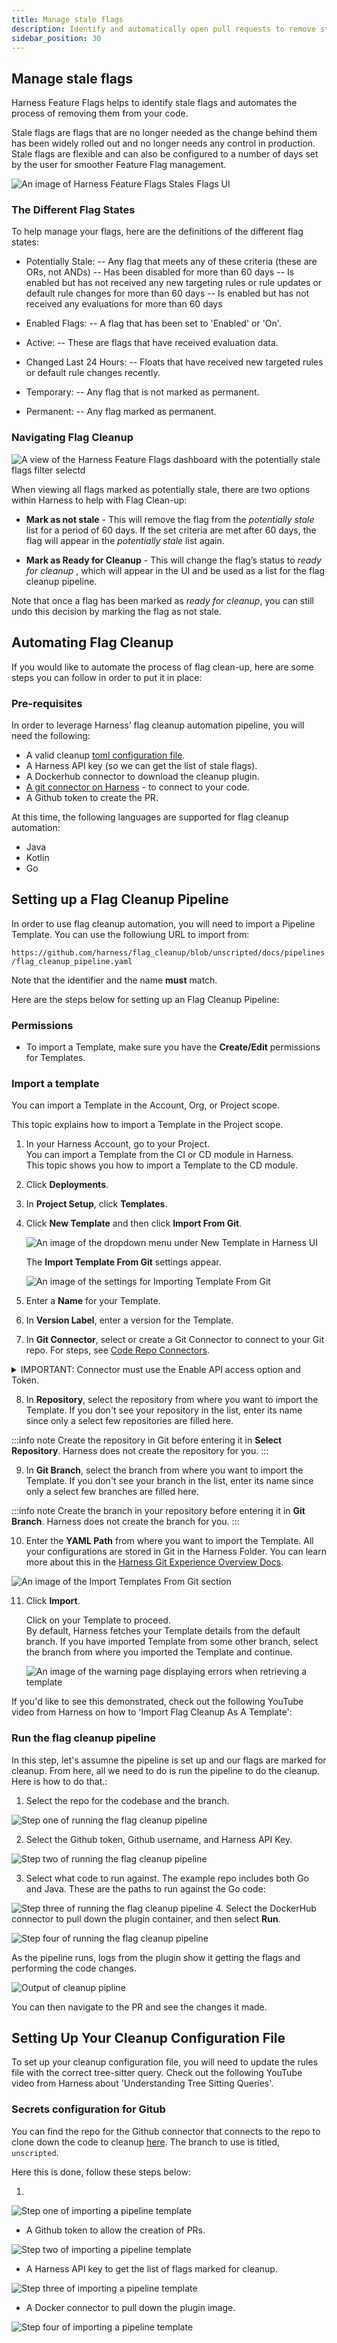 ```yaml
---
title: Manage stale flags
description: Identify and automatically open pull requests to remove stale feature flags from your code.
sidebar_position: 30
---
```


## Manage stale flags

Harness Feature Flags helps to identify stale flags and automates the process of removing them from your code.

Stale flags are flags that are no longer needed as the change behind them has been widely rolled out and no longer needs any control in production. Stale flags are flexible and can also be configured to a number of days set by the user for smoother Feature Flag management.

![An image of Harness Feature Flags Stales Flags UI](./static/ff-stales-flags-ui.png)

### The Different Flag States

To help manage your flags, here are the definitions of the different flag states:

 - Potentially Stale: 
 -- Any flag that meets any of these criteria (these are ORs, not ANDs)
 -- Has been disabled for more than 60 days 
 -- Is enabled but has not received any new targeting rules or rule updates or default rule changes for more than 60 days
 -- Is enabled but has not received any evaluations for more than 60 days

 - Enabled Flags:
 -- A flag that has been set to 'Enabled' or 'On'.

 - Active: 
 -- These are flags that have received evaluation data. 

 - Changed Last 24 Hours:
 -- Floats that have received new targeted rules or default rule changes recently.

 - Temporary:
 -- Any flag that is not marked as permanent. 

 - Permanent:
 -- Any flag marked as permanent.

### Navigating Flag Cleanup 

![A view of the Harness Feature Flags dashboard with the potentially stale flags filter selectd](./static/stale-flags-filter.png)

When viewing all flags marked as potentially stale, there are two options within Harness to help with Flag Clean-up:

 - **Mark as not stale** - This will remove the flag from the _potentially stale_ list for a period of 60 days. If the set criteria are met after 60 days, the flag will appear in the _potentially stale_ list again.

 - **Mark as Ready for Cleanup** - This will change the flag’s status to _ready for cleanup_ , which will appear in the UI and be used as a list for the flag cleanup pipeline.

Note that once a flag has been marked as _ready for cleanup_, you can still undo this decision by marking the flag as not stale.

## Automating Flag Cleanup

If you would like to automate the process of flag clean-up, here are some steps you can follow in order to put it in place:

### Pre-requisites

In order to leverage Harness’ flag cleanup automation pipeline, you will need the following:

- A valid cleanup [toml configuration file](https://github.com/harness/flag_cleanup/blob/unscripted/docs/1_understanding_rules.md).
- A Harness API key (so we can get the list of stale flags).
- A Dockerhub connector to download the cleanup plugin.
- [A git connector on Harness](https://developer.harness.io/docs/platform/connectors/code-repositories/ref-source-repo-provider/git-hub-connector-settings-reference/) - to connect to your code.
- A Github token to create the PR.

At this time, the following languages are supported for flag cleanup automation:

 - Java
 - Kotlin
 - Go

## Setting up a Flag Cleanup Pipeline

In order to use flag cleanup automation, you will need to import a Pipeline Template. You can use the followiung URL to import from: 

 `https://github.com/harness/flag_cleanup/blob/unscripted/docs/pipelines/flag_cleanup_pipeline.yaml`

Note that the identifier and the name **must** match.

Here are the steps below for setting up an Flag Cleanup Pipeline:

### Permissions

* To import a Template, make sure you have the **Create/Edit** permissions for Templates.

### Import a template

You can import a Template in the Account, Org, or Project scope.

This topic explains how to import a Template in the Project scope.

1. In your Harness Account, go to your Project.  
You can import a Template from the CI or CD module in Harness.  
This topic shows you how to import a Template to the CD module.
2. Click **Deployments**.
3. In **Project Setup**, click **Templates**.
4. Click **New Template** and then click **Import From Git**.
   

   ![An image of the dropdown menu under New Template in Harness UI](./static/import-a-template-from-git-23.png)
   
   The **Import Template From Git** settings appear.
   
   ![An image of the settings for  Importing Template From Git](./static/import-a-template-from-git-23.png)

5. Enter a **Name** for your Template.
6. In **Version Label**, enter a version for the Template.
7. In **Git Connector**, select or create a Git Connector to connect to your Git repo. For steps, see [Code Repo Connectors](https://harness.helpdocs.io/category/xyexvcc206-ref-source-repo-provider).

<details>
<summary>
   IMPORTANT: Connector must use the Enable API access option and Token.

   </summary>
   Connector must use the Enable API access option and Token
   The Connector must use the **Enable API access** option and **Username and Token** authentication. Harness requires a token for API access. Generate the token in your account on the Git provider and add it to Harness as a Secret. Next, use the token in the credentials for the Git Connector.

   ![The GitHub Connector Set Up Page](./static/import-a-template-from-git-25.png)

</details>

8. In **Repository**, select the repository from where you want to import the Template. If you don't see your repository in the list, enter its name since only a select few repositories are filled here.
   

:::info note
Create the repository in Git before entering it in **Select Repository**. Harness does not create the repository for you.
:::

9.  In **Git Branch**, select the branch from where you want to import the Template. If you don't see your branch in the list, enter its name since only a select few branches are filled here.

:::info note
Create the branch in your repository before entering it in **Git Branch**. Harness does not create the branch for you.
:::


10. Enter the **YAML Path** from where you want to import the Template. All your configurations are stored in Git in the Harness Folder. You can learn more about this in the [Harness Git Experience Overview Docs](../../platform/git-experience/git-experience-overview.md).

   ![An image of the Import Templates From Git section](./static/import-a-template-from-git-27.png)

11. Click **Import**.  

    Click on your Template to proceed.  
    By default, Harness fetches your Template details from the default branch. If you have imported Template from some other branch, select the branch from where you imported the Template and continue.
    
    ![An image of the warning page displaying errors when retrieving a template](./static/import-a-template-from-git-28.png)

If you'd like to see this demonstrated, check out the following YouTube video from Harness on how to 'Import Flag Cleanup As A Template': 

<DocVideo src="https://www.youtube.com/embed/sSP1nxrBwxo?si=dGI7vBmio6pfhWnX" />

### Run the flag cleanup pipeline

In this step, let's assumne the pipeline is set up and our flags are marked for cleanup. From here, all we need to do is run the pipeline to do the cleanup. Here is how to do that.:

1. Select the repo for the codebase and the branch.

![Step one of running the flag cleanup pipeline](./static/running-cleanup-pipeline-1.png)

2. Select the Github token, Github username, and Harness API Key.

![Step two of running the flag cleanup pipeline](./static/running-cleanup-pipeline-2.png)

3. Select what code to run against. The example repo includes both Go and Java. These are the paths to run against the Go code:

![Step three of running the flag cleanup pipeline](./static/running-cleanup-pipeline-3.png)
4. Select the DockerHub connector to pull down the plugin container, and then select **Run**.

![Step four of running the flag cleanup pipeline](./static/running-cleanup-pipeline-4.png)

As the pipeline runs, logs from the plugin show it getting the flags and performing the code changes.

![Output of cleanup pipline](./static/output-of-cleanup-pipeline.png)

You can then navigate to the PR and see the changes it made.

## Setting Up Your Cleanup Configuration File

To set up your cleanup configuration file, you will need to update the rules file with the correct tree-sitter query. Check out the following YouTube video from Harness about 'Understanding Tree Sitting Queries'.

<DocVideo src="https://www.youtube.com/embed/Y22vmMNwPYU?si=W-SHEQlHV-3cNYOg" />

### Secrets configuration for Gitub

You can find the repo for the Github connector that connects to the repo to clone down the code to cleanup [here](https://github.com/harness/flag_cleanup). The branch to use is titled, `unscripted`.


<!-- NEED TO CLARIFY THESE STEPS RATHER THAN DEPENDING ON IMAGES -->

Here this is done, follow these steps below:

 1. 

![Step one of importing a pipeline template](./static/setting-up-cleanup-1.png)

- A Github token to allow the creation of PRs.

![Step two of importing a pipeline template](./static/setting-up-cleanup-2.png)

- A Harness API key to get the list of flags marked for cleanup.

![Step three of importing a pipeline template](./static/setting-up-cleanup-3.png)

- A Docker connector to pull down the plugin image.

![Step four of importing a pipeline template](./static/setting-up-cleanup-4.png)
